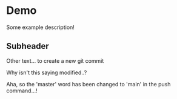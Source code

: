   # Demo

  Some example description!

  ## Subheader

  Other text... to create a new git commit

  Why isn't this saying modified..?

<!-- My 3rd Commit -->
  Aha, so the 'master' word has been changed to 'main' in the push command...!
